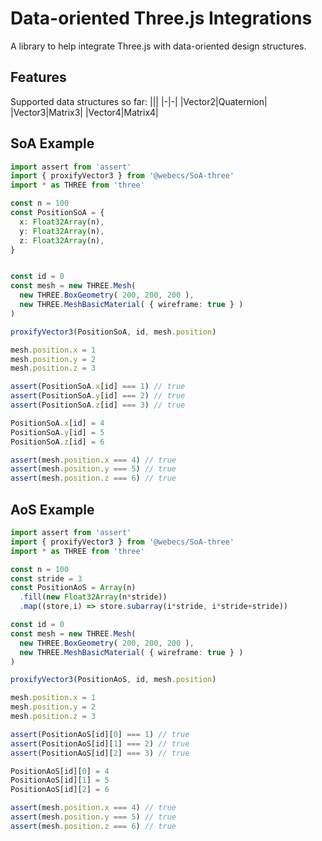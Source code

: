 # Data-oriented Three.js Integrations

A library to help integrate Three.js with data-oriented design structures.

## Features

Supported data structures so far:
|||
|-|-|
|Vector2|Quaternion|
|Vector3|Matrix3|
|Vector4|Matrix4|

## SoA Example

```typescript
import assert from 'assert'
import { proxifyVector3 } from '@webecs/SoA-three'
import * as THREE from 'three'

const n = 100
const PositionSoA = {
  x: Float32Array(n),
  y: Float32Array(n),
  z: Float32Array(n),
}


const id = 0
const mesh = new THREE.Mesh(
  new THREE.BoxGeometry( 200, 200, 200 ),
  new THREE.MeshBasicMaterial( { wireframe: true } )
)

proxifyVector3(PositionSoA, id, mesh.position)

mesh.position.x = 1
mesh.position.y = 2
mesh.position.z = 3

assert(PositionSoA.x[id] === 1) // true
assert(PositionSoA.y[id] === 2) // true
assert(PositionSoA.z[id] === 3) // true

PositionSoA.x[id] = 4
PositionSoA.y[id] = 5
PositionSoA.z[id] = 6

assert(mesh.position.x === 4) // true
assert(mesh.position.y === 5) // true
assert(mesh.position.z === 6) // true

```

## AoS Example

```typescript
import assert from 'assert'
import { proxifyVector3 } from '@webecs/SoA-three'
import * as THREE from 'three'

const n = 100
const stride = 3
const PositionAoS = Array(n)
  .fill(new Float32Array(n*stride))
  .map((store,i) => store.subarray(i*stride, i*stride+stride))

const id = 0
const mesh = new THREE.Mesh(
  new THREE.BoxGeometry( 200, 200, 200 ),
  new THREE.MeshBasicMaterial( { wireframe: true } )
)

proxifyVector3(PositionAoS, id, mesh.position)

mesh.position.x = 1
mesh.position.y = 2
mesh.position.z = 3

assert(PositionAoS[id][0] === 1) // true
assert(PositionAoS[id][1] === 2) // true
assert(PositionAoS[id][2] === 3) // true

PositionAoS[id][0] = 4
PositionAoS[id][1] = 5
PositionAoS[id][2] = 6

assert(mesh.position.x === 4) // true
assert(mesh.position.y === 5) // true
assert(mesh.position.z === 6) // true

```

